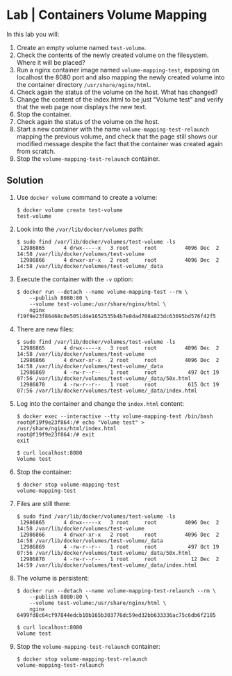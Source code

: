# Lab | Containers Volume Mapping

In this lab you will:

1. Create an empty volume named `test-volume`.
2. Check the contents of the newly created volume on the filesystem. Where it
   will be placed?
3. Run a nginx container image named `volume-mapping-test`, exposing on
   localhost the 8080 port and also mapping the newly created volume into the
   container directory `/usr/share/nginx/html`.
4. Check again the status of the volume on the host. What has changed?
5. Change the content of the index.html to be just "Volume test" and verify that
   the web page now displays the new text.
6. Stop the container.
7. Check again the status of the volume on the host.
8. Start a new container with the name `volume-mapping-test-relaunch` mapping
   the previous volume, and check that the page still shows our modified message
   despite the fact that the container was created again from scratch.
9. Stop the `volume-mapping-test-relaunch` container.

## Solution

1. Use `docker volume` command to create a volume:

   ```console
   $ docker volume create test-volume
   test-volume
   ```

2. Look into the `/var/lib/docker/volumes` path:

   ```console
   $ sudo find /var/lib/docker/volumes/test-volume -ls
    12986865      4 drwx-----x   3 root     root         4096 Dec  2 14:58 /var/lib/docker/volumes/test-volume
    12986866      4 drwxr-xr-x   2 root     root         4096 Dec  2 14:58 /var/lib/docker/volumes/test-volume/_data
   ```

3. Execute the container with the `-v` option:

   ```console
   $ docker run --detach --name volume-mapping-test --rm \
       --publish 8080:80 \
       --volume test-volume:/usr/share/nginx/html \
       nginx
   f19f9e23f86468c0e5051d4e1652535b4b7e8dad708a823dc63695bd576f42f5
   ```

4. There are new files:

   ```console
   $ sudo find /var/lib/docker/volumes/test-volume -ls
    12986865      4 drwx-----x   3 root     root         4096 Dec  2 14:58 /var/lib/docker/volumes/test-volume
    12986866      4 drwxr-xr-x   2 root     root         4096 Dec  2 14:58 /var/lib/docker/volumes/test-volume/_data
    12986869      4 -rw-r--r--   1 root     root          497 Oct 19 07:56 /var/lib/docker/volumes/test-volume/_data/50x.html
    12986870      4 -rw-r--r--   1 root     root          615 Oct 19 07:56 /var/lib/docker/volumes/test-volume/_data/index.html
   ```

5. Log into the container and change the `index.html` content:

   ```console
   $ docker exec --interactive --tty volume-mapping-test /bin/bash
   root@f19f9e23f864:/# echo "Volume test" > /usr/share/nginx/html/index.html
   root@f19f9e23f864:/# exit
   exit

   $ curl localhost:8080
   Volume test
   ```

6. Stop the container:

   ```console
   $ docker stop volume-mapping-test
   volume-mapping-test
   ```

7. Files are still there:

   ```console
   $ sudo find /var/lib/docker/volumes/test-volume -ls
    12986865      4 drwx-----x   3 root     root         4096 Dec  2 14:58 /var/lib/docker/volumes/test-volume
    12986866      4 drwxr-xr-x   2 root     root         4096 Dec  2 14:58 /var/lib/docker/volumes/test-volume/_data
    12986869      4 -rw-r--r--   1 root     root          497 Oct 19 07:56 /var/lib/docker/volumes/test-volume/_data/50x.html
    12986870      4 -rw-r--r--   1 root     root           12 Dec  2 14:59 /var/lib/docker/volumes/test-volume/_data/index.html
   ```

8. The volume is persistent:

   ```console
   $ docker run --detach --name volume-mapping-test-relaunch --rm \
       --publish 8080:80 \
       --volume test-volume:/usr/share/nginx/html \
       nginx
   6499fd8c64cf97844edcb10b165b303776dc59ed32bb633336ac75c6db6f2185

   $ curl localhost:8080
   Volume test
   ```

9. Stop the `volume-mapping-test-relaunch` container:

   ```console
   $ docker stop volume-mapping-test-relaunch
   volume-mapping-test-relaunch
   ```
